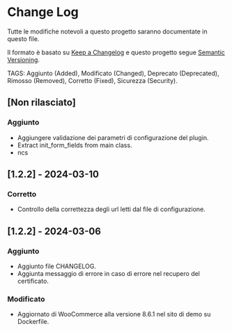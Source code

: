 # Change Log

Tutte le modifiche notevoli a questo progetto saranno documentate in questo file.

Il formato è basato su [Keep a Changelog](http://keepachangelog.com/)
e questo progetto segue [Semantic Versioning](http://semver.org/).


TAGS: Aggiunto (Added), Modificato (Changed), Deprecato (Deprecated), Rimosso (Removed), Corretto (Fixed), Sicurezza (Security).


## [Non rilasciato]

### Aggiunto
- Aggiungere validazione dei parametri di configurazione del plugin.
- Extract init_form_fields from main class.
- ncs

## [1.2.2] - 2024-03-10

### Corretto
- Controllo della correttezza degli url letti dal file di configurazione.

## [1.2.2] - 2024-03-06

### Aggiunto
- Aggiunto file CHANGELOG.
- Aggiunta messaggio di errore in caso di errore nel recupero del certificato.

### Modificato
- Aggiornato di WooCommerce alla versione 8.6.1 nel sito di demo su Dockerfile.
